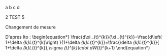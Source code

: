 ﻿a b c d

2 TEST
5

Changement de mesure

D'apres Ito : 
\begin{equation*}
\frac{d\xi _{t}^{k}}{\xi _{t}^{k}}=\frac{d\left( 1+\delta
_{k}L_{t}^{k}\right) }{1+\delta _{k}L_{t}^{k}}=\frac{\delta _{k}L_{t}^{k}}{
1+\delta _{k}L_{t}^{k}}\,\sigma _{t}^{k}\cdot dW_{t}^{k+1}
\end{equation*}

